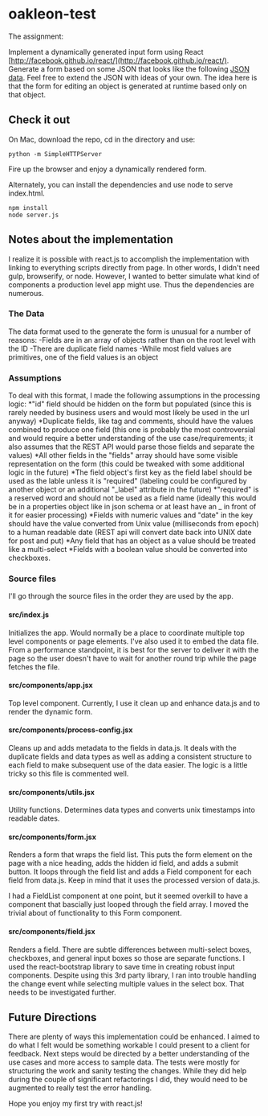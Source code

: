 oakleon-test
============

The assignment:

Implement a dynamically generated input form using React [http://facebook.github.io/react/](http://facebook.github.io/react/). Generate a form based on some JSON that looks like the following [JSON data](http://facebook.github.io/react/). Feel free to extend the JSON with ideas of your own. The idea here is that the form for editing an object is generated at runtime based only on that object.

## Check it out

On Mac, download the repo, cd in the directory and use:
```
python -m SimpleHTTPServer
```
Fire up the browser and enjoy a dynamically rendered form.

Alternately, you can install the dependencies and use node to serve index.html.
```
npm install
node server.js
```

## Notes about the implementation

I realize it is possible with react.js to accomplish the implementation with linking to everything scripts directly from page. In other words, I didn't need gulp, browserify, or node. However, I wanted to better simulate what kind of components a production level app might use. Thus the dependencies are numerous.

### The Data

The data format used to the generate the form is unusual for a number of reasons:
-Fields are in an array of objects rather than on the root level with the ID
-There are duplicate field names
-While most field values are primitives, one of the field values is an object

### Assumptions

To deal with this format, I made the following assumptions in the processing logic:
*"id" field should be hidden on the form but populated (since this is rarely needed by business users and would most likely be used in the url anyway)
*Duplicate fields, like tag and comments, should have the values combined to produce one field (this one is probably the most controversial and would require a better understanding of the use case/requirements; it also assumes that the REST API would parse those fields and separate the values)
*All other fields in the "fields" array should have some visible representation on the form (this could be tweaked with some additional logic in the future)
*The field object's first key as the field label should be used as the lable unless it is "required" (labeling could be configured by another object or an additional "_label" attribute in the future)
*"required" is a reserved word and should not be used as a field name (ideally this would be in a properties object like in json schema or at least have an _ in front of it for easier processing)
*Fields with numeric values and "date" in the key should have the value converted from Unix value (milliseconds from epoch) to a human readable date (REST api will convert date back into UNIX date for post and put)
*Any field that has an object as a value should be treated like a multi-select
*Fields with a boolean value should be converted into checkboxes.

### Source files
I'll go through the source files in the order they are used by the app.

#### src/index.js
Initializes the app. Would normally be a place to coordinate multiple top level components or page elements. I've also used it to embed the data file. From a performance standpoint, it is best for the server to deliver it with the page so the user doesn't have to wait for another round trip while the page fetches the file. 

#### src/components/app.jsx
Top level component. Currently, I use it clean up and enhance data.js and to render the dynamic form. 

#### src/components/process-config.jsx
Cleans up and adds metadata to the fields in data.js. It deals with the duplicate fields and data types as well as adding a consistent structure to each field to make subsequent use of the data easier. The logic is a little tricky so this file is commented well.

#### src/components/utils.jsx
Utility functions. Determines data types and converts unix timestamps into readable dates.

#### src/components/form.jsx
Renders a form that wraps the field list. This puts the form element on the page with a nice heading, adds the hidden id field, and adds a submit button. It loops through the field list and adds a Field component for each field from data.js. Keep in mind that it uses the processed version of data.js.

I had a FieldList component at one point, but it seemed overkill to have a component that bascially just looped through the field array. I moved the trivial about of functionality to this Form component.

#### src/components/field.jsx
Renders a field. There are subtle differences between multi-select boxes, checkboxes, and general input boxes so those are separate functions. I used the react-bootstrap library to save time in creating robust input components. Despite using this 3rd party library, I ran into trouble handling the change event while selecting multiple values in the select box. That needs to be investigated further. 

## Future Directions
There are plenty of ways this implementation could be enhanced. I aimed to do what I felt would be something workable I could present to a client for feedback. Next steps would be directed by a better understanding of the use cases and more access to sample data. The tests were mostly for structuring the work and sanity testing the changes. While they did help during the couple of significant refactorings I did, they would need to be augmented to really test the error handling.

Hope you enjoy my first try with react.js!


